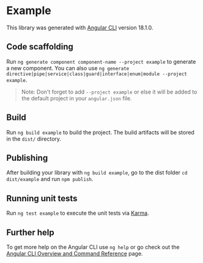 # Example

This library was generated with [Angular CLI](https://github.com/angular/angular-cli) version 18.1.0.

## Code scaffolding

Run `ng generate component component-name --project example` to generate a new component. You can also use `ng generate directive|pipe|service|class|guard|interface|enum|module --project example`.
> Note: Don't forget to add `--project example` or else it will be added to the default project in your `angular.json` file. 

## Build

Run `ng build example` to build the project. The build artifacts will be stored in the `dist/` directory.

## Publishing

After building your library with `ng build example`, go to the dist folder `cd dist/example` and run `npm publish`.

## Running unit tests

Run `ng test example` to execute the unit tests via [Karma](https://karma-runner.github.io).

## Further help

To get more help on the Angular CLI use `ng help` or go check out the [Angular CLI Overview and Command Reference](https://angular.dev/tools/cli) page.
